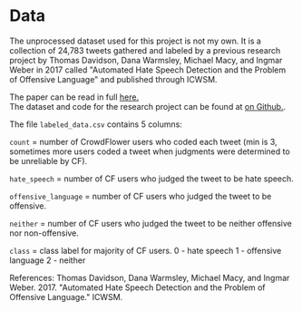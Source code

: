 # Data

The unprocessed dataset used for this project is not my own. It is a collection of 24,783 tweets gathered and labeled by a previous research project 
by Thomas Davidson, Dana Warmsley, Michael Macy, and Ingmar Weber in 2017 called "Automated Hate Speech Detection and the Problem of Offensive Language" 
and published through ICWSM.

The paper can be read in full [here.](https://aaai.org/ocs/index.php/ICWSM/ICWSM17/paper/view/15665)  
The dataset and code for the research project can be found at [on Github.](https://github.com/t-davidson/hate-speech-and-offensive-language/tree/master/data).

The file `labeled_data.csv` contains 5 columns:

`count` = number of CrowdFlower users who coded each tweet (min is 3, sometimes more users coded a tweet when judgments were determined to be unreliable by CF).

`hate_speech` = number of CF users who judged the tweet to be hate speech.

`offensive_language` = number of CF users who judged the tweet to be offensive.

`neither` = number of CF users who judged the tweet to be neither offensive nor non-offensive.

`class` = class label for majority of CF users.
  0 - hate speech
  1 - offensive  language
  2 - neither


References:
Thomas Davidson, Dana Warmsley, Michael Macy, and Ingmar Weber. 2017. "Automated Hate Speech Detection and the Problem of Offensive Language." ICWSM.

